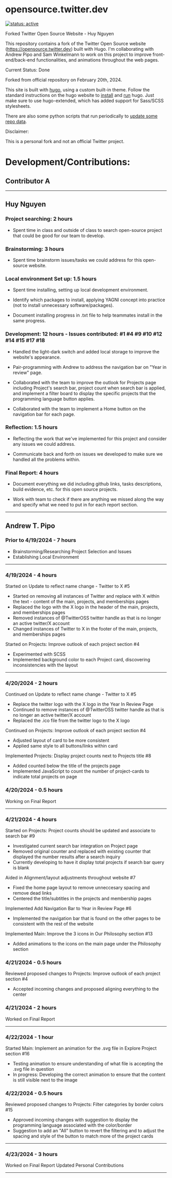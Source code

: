 # opensource.twitter.dev

[![status: active](https://opensource.twitter.dev/status/active.svg)](https://opensource.twitter.dev/status/#active)

Forked Twitter Open Source Website - Huy Nguyen

This repository contains a fork of the Twitter Open Source website (https://opensource.twitter.dev) built with Hugo. I'm collaborating with Andrew Pipo and Sam Winkelmann to work on this project to improve front-end/back-end functionalities, and animations throughout the web pages.

Current Status: Done

Forked from official repository on February 20th, 2024.

This site is built with [hugo], using a custom built-in theme.  Follow the
standard instructions on the hugo website to [install] and [run] hugo.  Just
make sure to use hugo-extended, which has added support for Sass/SCSS
stylesheets.

There are also some python scripts that run periodically to [update some repo
data].

[hugo]: https://gohugo.io/
[install]: https://gohugo.io/getting-started/installing/
[run]: https://gohugo.io/getting-started/usage/
[update some repo data]: ./.github/workflows/update-data.yml

Disclaimer:

This is a personal fork and not an official Twitter project.


# Development/Contributions:
## Contributor A
---
## Huy Nguyen
### Project searching: 2 hours

- Spent time in class and outside of class to search open-source project that could be good for our team to develop.

### Brainstorming: 3 hours

- Spent time brainstorm issues/tasks we could address for this open-source website.

### Local environment Set up: 1.5 hours

- Spent time installing, setting up local development environment.

- Identify which packages to install, applying YAGNI concept into practice (not to install unnecessary software/packages).

- Document installing progress in .txt file to help teammates install in the same progress.

### Development: 12 hours - Issues contributed: #1 #4 #9 #10 #12 #14 #15 #17 #18

- Handled the light-dark switch and added local storage to improve the website's appearance.

- Pair-programming with Andrew to address the navigation bar on "Year in review" page.

- Collaborated with the team to improve the outlook for Projects page including Project's search bar, project count when search bar is applied, and implement a filter board to display the specific projects that the programming language button applies.

- Collaborated with the team to implement a Home button on the navigation bar for each page.

### Reflection: 1.5 hours

- Reflecting the work that we've implemented for this project and consider any issues we could address.

- Communicate back and forth on issues we developed to make sure we handled all the problems within.

### Final Report: 4 hours

- Document everything we did including github links, tasks descriptions, build evidence, etc. for this open source projects.

- Work with team to check if there are anything we missed along the way and specify what we need to put in for each report section.

---
## Andrew T. Pipo
### Prior to 4/19/2024 - 7 hours
- Brainstorming/Researching Project Selection and Issues
- Establishing Local Environment

---

### 4/19/2024 - 4 hours

Started on Update to reflect name change - Twitter to X #5

- Started on removing all instances of Twitter and replace with X within the text - content of the main, projects, and memberships pages
- Replaced the logo with the X logo in the header of the main, projects, and memberships pages
- Removed instances of @TwitterOSS twitter handle as that is no longer an active twitter/X account
- Changed instances of Twitter to X in the footer of the main, projects, and memberships pages

Started on Projects: Improve outlook of each project section #4

- Experimented with SCSS
- Implemented background color to each Project card, discovering inconsistencies with the layout

---

### 4/20/2024 - 2 hours
Continued on Update to reflect name change - Twitter to X #5

- Replace the twitter logo with the X logo in the Year In Review Page
- Continued to remove instances of @TwitterOSS twitter handle as that is no longer an active twitter/X account
- Replaced the .ico file from the twitter logo to the X logo

Continued on Projects: Improve outlook of each project section #4

- Adjusted layout of card to be more consistent
- Applied same style to all buttons/links within card

Implemented Projects: Display project counts next to Projects title #8

- Added counted below the title of the projects page
- Implemented JavaScript to count the number of project-cards to indicate total projects on page

### 4/20/2024 - 0.5 hours
Working on Final Report

---

### 4/21/2024 - 4 hours
Started on Projects: Project counts should be updated and associate to search bar #9

- Investigated current search bar integration on Project page
- Removed original counter and replaced with existing counter that displayed the number results after a search inquiry
- Currently developing to have it display total projects if search bar query is blank

Aided in Alignment/layout adjustments throughout website #7
- Fixed the home page layout to remove unneccesary spacing and remove dead links
- Centered the title/subtitles in the projects and membership pages

Implemented Add Navigation Bar to Year in Review Page #6
- Implemented the navigation bar that is found on the other pages to be consistent with the rest of the website

Implemented Main: Improve the 3 icons in Our Philosophy section #13
- Added animations to the icons on the main page under the Philosophy section


### 4/21/2024 - 0.5 hours
Reviewed proposed changes to Projects: Improve outlook of each project section #4
- Accepted incoming changes and proposed aligning everything to the center

### 4/21/2024 - 2 hours
Worked on Final Report

---

### 4/22/2024 - 1 hour
Started Main: Implement an animation for the .svg file in Explore Project section #16
- Testing animation to ensure understanding of what file is accepting the .svg file in question
- In progress: Developing the correct animation to ensure that the content is still visible next to the image

### 4/22/2024 - 0.5 hours
Reviewed proposed changes to Projects: Filter categories by border colors #15
- Approved incoming changes with suggestion to display the programming language associated with the color/border
- Suggestion to add an "All" button to revert the filtering and to adjust the spacing and style of the button to match more of the project cards

---

### 4/23/2024 - 3 hours
Worked on Final Report
Updated Personal Contributions

---